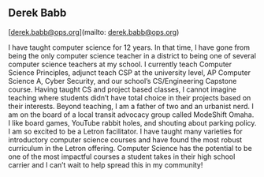## Derek Babb

[derek.babb@ops.org](mailto: derek.babb@ops.org)

I have taught computer science for 12 years. In that time, I have gone from being the only computer science teacher in a district to being one of several computer science teachers at my school. I currently teach Computer Science Principles, adjunct teach CSP at the university level, AP Computer Science A, Cyber Security, and our school’s CS/Engineering Capstone course. Having taught CS and project based classes, I cannot imagine teaching where students didn’t have total choice in their projects based on their interests. Beyond teaching, I am a father of two and an urbanist nerd. I am on the board of a local transit advocacy group called ModeShift Omaha. I like board games, YouTube rabbit holes, and shouting about parking policy. I am so excited to be a Letron facilitator. I have taught many varieties for introductory computer science courses and have found the most robust curriculum in the Letron offering. Computer Science has the potential to be one of the most impactful courses a student takes in their high school carrier and I can’t wait to help spread this in my community!
